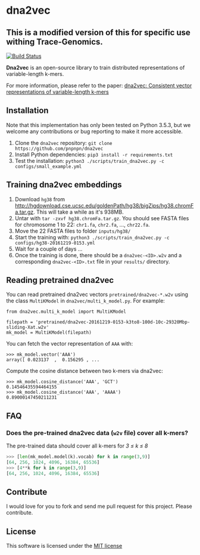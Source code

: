 # dna2vec

## This is a modified version of this for specific use withing Trace-Genomics.

[![Build Status](https://travis-ci.org/pnpnpn/dna2vec.svg?branch=master)](https://travis-ci.org/pnpnpn/dna2vec)

**Dna2vec** is an open-source library to train distributed representations
of variable-length k-mers.

For more information, please refer to the paper: [dna2vec: Consistent vector representations of variable-length k-mers](https://arxiv.org/abs/1701.06279)

Installation
---

Note that this implementation has only been tested on Python 3.5.3, but we welcome any
contributions or bug reporting to make it more accessible.

1. Clone the `dna2vec` repository: `git clone https://github.com/pnpnpn/dna2vec`
2. Install Python dependencies: `pip3 install -r requirements.txt`
3. Test the installation: `python3 ./scripts/train_dna2vec.py -c configs/small_example.yml`

Training dna2vec embeddings
---

1. Download `hg38` from <http://hgdownload.cse.ucsc.edu/goldenPath/hg38/bigZips/hg38.chromFa.tar.gz>.
    This will take a while as it's 938MB.
2. Untar with `tar -zxvf hg38.chromFa.tar.gz`. You should see FASTA files for
    chromosome 1 to 22: `chr1.fa`, `chr2.fa`, ..., `chr22.fa`.
3. Move the 22 FASTA files to folder `inputs/hg38/`
4. Start the training with: `python3 ./scripts/train_dna2vec.py -c configs/hg38-20161219-0153.yml`
5. Wait for a couple of days ...
6. Once the training is done, there should be a `dna2vec-<ID>.w2v` and a corresponding `dna2vec-<ID>.txt` file in your `results/` directory.

Reading pretrained dna2vec
---

You can read pretrained dna2vec vectors `pretrained/dna2vec-*.w2v` using
the class `MultiKModel` in `dna2vec/multi_k_model.py`. For example:

```
from dna2vec.multi_k_model import MultiKModel

filepath = 'pretrained/dna2vec-20161219-0153-k3to8-100d-10c-29320Mbp-sliding-Xat.w2v'
mk_model = MultiKModel(filepath)
```

You can fetch the vector representation of `AAA` with:
```
>>> mk_model.vector('AAA')
array([ 0.023137  ,  0.156295 , ...
```

Compute the cosine distance between two k-mers via dna2vec:
```
>>> mk_model.cosine_distance('AAA', 'GCT')
0.14546435594464155
>>> mk_model.cosine_distance('AAA', 'AAAA')
0.89000147450211231
```

FAQ
---
### Does the pre-trained dna2vec data (`w2v` file) cover all k-mers?

The pre-trained data should cover all k-mers for *3 &le; k &le; 8*

```python
>>> [len(mk_model.model(k).vocab) for k in range(3,9)]
[64, 256, 1024, 4096, 16384, 65536]
>>> [4**k for k in range(3,9)]
[64, 256, 1024, 4096, 16384, 65536]
```

Contribute
---
I would love for you to fork and send me pull request for this project.
Please contribute.

License
---
This software is licensed under the [MIT license](http://en.wikipedia.org/wiki/MIT_License)
